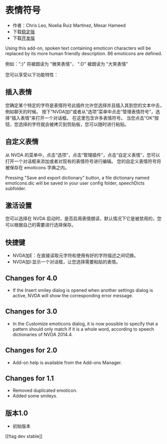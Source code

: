 # 表情符号 #

* 作者：Chris Leo, Noelia Ruiz Martínez, Mesar Hameed
* 下载[稳定版][1]
* 下载[开发版][2]

Using this add-on, spoken text containing emoticon characters will be
replaced by its more human friendly description.  86 emoticons are defined.

例如：":)" 将被朗读为 "微笑表情"， ":D" 被朗读为 "大笑表情"

您可以享受以下功能特性：

## 插入表情 ##

您确定某个特定的字符是表情符号此插件允许您选择并且插入其到您的文本中去，例如聊天的时候。
按下“NVDA加I”或者从“选项”菜单中点击“管理表情符号”，选择“插入表情”来打开一个对话框。
在这里包含许多表情符号。
当您点击“OK”按钮，您选择的字符就会被拷贝到剪贴板，您可以随时进行粘贴。


## 自定义表情 ##

从 NVDA 的菜单中，点击“选项”，点击“管理插件”，点击“自定义表情”，您可以打开一个对话框来添加或者对现有的表情符号进行编辑。
您的自定义表情符号将被保存在 emoticons 字典之内。

Pressing "Save and export dictionary" button, a file dictionary named
emoticons.dic will be saved in your user config folder, speechDicts
subfolder.


## 激活设置 ##

您可以选择在 NVDA 启动时，是否启用表情朗读，默认情况下它是被禁用的，您可以根据自己的需要进行选择保存。

## 快捷键 ##

*	NVDA加E：在直接读取元字符和使用有好的字符描述之间切换。
*	NVDA加I:显示一个对话框，让您选择需要粘贴的表情。


## Changes for 4.0 ##

* If the Insert smiley dialog is opened when another settings dialog is
  active, NVDA will show the corresponding error message.


## Changes for 3.0 ##

* In the Customize emoticons dialog, it is now possible to specify that a
  pattern should only match if it is a whole word, according to speech
  dictionaries of NVDA 2014.4.


## Changes for 2.0 ##

* Add-on help is available from the Add-ons Manager.


## Changes for 1.1 ##

* Removed duplicated emoticon.
* Added some smileys.

## 版本1.0 ##

* 初始版本

[[!tag dev stable]]

[1]: http://addons.nvda-project.org/files/get.php?file=emo

[2]: http://addons.nvda-project.org/files/get.php?file=emo-dev

